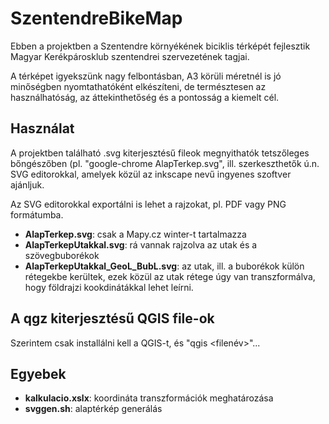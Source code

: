 # SzentendreBikeMap

Ebben a projektben a Szentendre környékének biciklis térképét fejlesztik Magyar Kerékpárosklub szentendrei szervezetének tagjai.

A térképet igyekszünk nagy felbontásban, A3 körüli méretnél is jó minőségben nyomtathatóként elkészíteni, de természtesen az használhatóság, az áttekinthetőség és a pontosság a kiemelt cél.


## Használat
A projektben található .svg kiterjesztésű fileok megnyithatók tetszőleges bőngészőben (pl. "google-chrome AlapTerkep.svg", ill. szerkeszthetők ú.n. SVG editorokkal, amelyek közül az inkscape nevű ingyenes szoftver ajánljuk. 

Az SVG editorokkal exportálni is lehet a rajzokat, pl. PDF vagy PNG formátumba.

- **AlapTerkep.svg**: csak a Mapy.cz winter-t tartalmazza
- **AlapTerkepUtakkal.svg**: rá vannak rajzolva az utak és a szövegbuborékok
- **AlapTerkepUtakkal_GeoL_BubL.svg**: az utak, ill. a buborékok külön rétegekbe kerültek, ezek közül az utak rétege úgy van transzformálva, hogy földrajzi kookdinátákkal lehet leírni. 


## A qgz kiterjesztésű QGIS file-ok

Szerintem csak installálni kell a QGIS-t, és "qgis <filenév>"...

## Egyebek

- **kalkulacio.xslx**: koordináta transzformációk meghatározása
- **svggen.sh**: alaptérkép generálás

